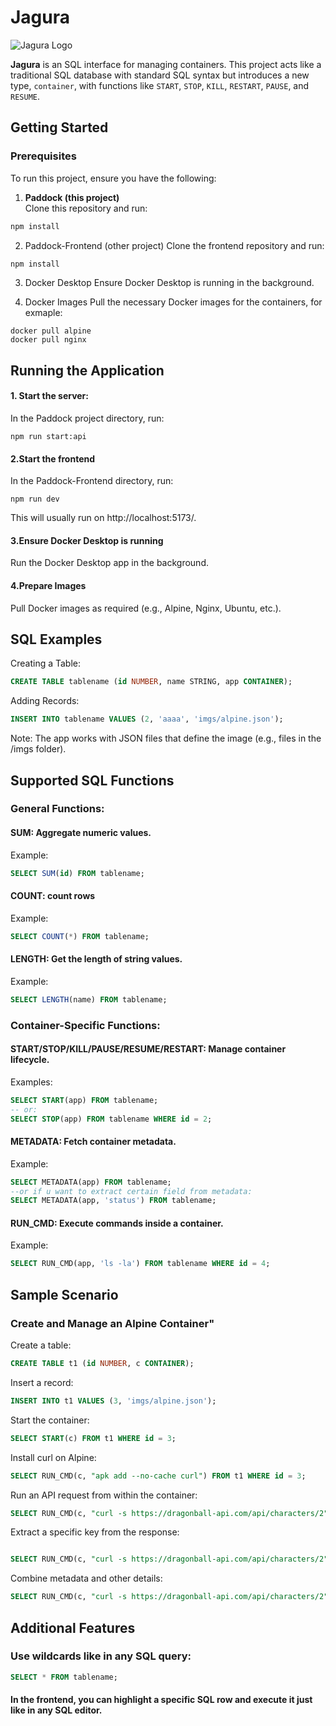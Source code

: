 # Jagura

![Jagura Logo](<app-image>)

**Jagura** is an SQL interface for managing containers. This project acts like a traditional SQL database with standard SQL syntax but introduces a new type, `container`, with functions like `START`, `STOP`, `KILL`, `RESTART`, `PAUSE`, and `RESUME`.

## Getting Started

### Prerequisites

To run this project, ensure you have the following:

1. **Paddock (this project)**  
Clone this repository and run:  
```bash
npm install
```

2. Paddock-Frontend (other project)
Clone the frontend repository and run:
```bash
npm install
```

3. Docker Desktop
Ensure Docker Desktop is running in the background.

4. Docker Images
Pull the necessary Docker images for the containers, for exmaple:

```
docker pull alpine  
docker pull nginx
```

## Running the Application

#### 1. Start the server:
In the Paddock project directory, run: 
```
npm run start:api
```

#### 2.Start the frontend
In the Paddock-Frontend directory, run:
```
npm run dev
```
This will usually run on http://localhost:5173/.


#### 3.Ensure Docker Desktop is running
Run the Docker Desktop app in the background.

#### 4.Prepare Images
Pull Docker images as required (e.g., Alpine, Nginx, Ubuntu, etc.).

## SQL Examples
Creating a Table:
```sql
CREATE TABLE tablename (id NUMBER, name STRING, app CONTAINER);
```
Adding Records:
```sql
INSERT INTO tablename VALUES (2, 'aaaa', 'imgs/alpine.json');
```
Note: The app works with JSON files that define the image (e.g., files in the /imgs folder).

## Supported SQL Functions
### General Functions:

#### SUM: Aggregate numeric values.
Example:

```sql
SELECT SUM(id) FROM tablename;
```
#### COUNT: count rows
Example:

```sql
SELECT COUNT(*) FROM tablename;
```

#### LENGTH: Get the length of string values.
Example:

```sql
SELECT LENGTH(name) FROM tablename;
```

### Container-Specific Functions:
#### START/STOP/KILL/PAUSE/RESUME/RESTART: Manage container lifecycle.
Examples:

```sql
SELECT START(app) FROM tablename;
-- or:
SELECT STOP(app) FROM tablename WHERE id = 2;
```

#### METADATA: Fetch container metadata.
Example:

```sql
SELECT METADATA(app) FROM tablename;
--or if u want to extract certain field from metadata:
SELECT METADATA(app, 'status') FROM tablename;
```

#### RUN_CMD: Execute commands inside a container.
Example:

```sql
SELECT RUN_CMD(app, 'ls -la') FROM tablename WHERE id = 4;
```

## Sample Scenario
### Create and Manage an Alpine Container"
Create a table:

```sql
CREATE TABLE t1 (id NUMBER, c CONTAINER);
```
Insert a record:

```sql
INSERT INTO t1 VALUES (3, 'imgs/alpine.json');
```

Start the container:
```sql
SELECT START(c) FROM t1 WHERE id = 3;
```
Install curl on Alpine:

```sql
SELECT RUN_CMD(c, "apk add --no-cache curl") FROM t1 WHERE id = 3;
```

Run an API request from within the container:

```sql
SELECT RUN_CMD(c, "curl -s https://dragonball-api.com/api/characters/2") FROM t1 WHERE id = 3;
```

Extract a specific key from the response:
```sql

SELECT RUN_CMD(c, "curl -s https://dragonball-api.com/api/characters/2", 'name') FROM t1 WHERE id = 3;
```

Combine metadata and other details:

```sql
SELECT RUN_CMD(c, "curl -s https://dragonball-api.com/api/characters/2", 'name'), id, METADATA(c) FROM t1 WHERE id = 3;
```


## Additional Features

### Use wildcards like in any SQL query:
```sql
SELECT * FROM tablename;
```

#### In the frontend, you can highlight a specific SQL row and execute it just like in any SQL editor.


